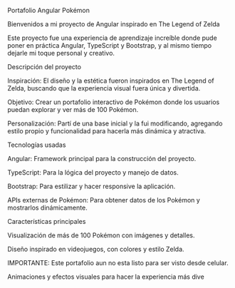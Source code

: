 Portafolio Angular Pokémon

Bienvenidos a mi proyecto de Angular inspirado en The Legend of Zelda

Este proyecto fue una experiencia de aprendizaje increíble donde pude poner en práctica Angular, TypeScript y Bootstrap, y al mismo tiempo dejarle mi toque personal y creativo.

 Descripción del proyecto

Inspiración: El diseño y la estética fueron inspirados en The Legend of Zelda, buscando que la experiencia visual fuera única y divertida.

Objetivo: Crear un portafolio interactivo de Pokémon donde los usuarios puedan explorar y ver más de 100 Pokémon.

Personalización: Partí de una base inicial y la fui modificando, agregando estilo propio y funcionalidad para hacerla más dinámica y atractiva.

Tecnologías usadas

Angular: Framework principal para la construcción del proyecto.

TypeScript: Para la lógica del proyecto y manejo de datos.

Bootstrap: Para estilizar y hacer responsive la aplicación.

APIs externas de Pokémon: Para obtener datos de los Pokémon y mostrarlos dinámicamente.

 Características principales

Visualización de más de 100 Pokémon con imágenes y detalles.

Diseño inspirado en videojuegos, con colores y estilo Zelda.

IMPORTANTE: Este portafolio aun no esta listo para ser visto desde celular.

Animaciones y efectos visuales para hacer la experiencia más dive

